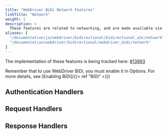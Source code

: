 ```yaml
---
title: "WebDriver BiDi Network Features"
linkTitle: "Network"
weight: 1
description: >
  These features are related to networking, and are made available via a "network" namespace.
aliases: [
  "/documentation/ja/webdriver/bidirectional/bidirectional_w3c/network",
  "/documentation/webdriver/bidirectional/webdriver_bidi/network"
]
---
```


The implementation of these features is being tracked here: [#13993](https://github.com/SeleniumHQ/selenium/issues/13993)

Remember that to use WebDriver BiDi, you must enable it in Options.
For more details, see [Enabling BiDi]({{< ref "BiDi" >}})

## Authentication Handlers

## Request Handlers

## Response Handlers
